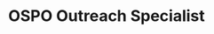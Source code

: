 ---
name: Bethany Philbrick
group: OSPO Executive Committee
headshot: bethany-philbrick-540x540.jpg
title: OSPO Outreach Specialist
--- 